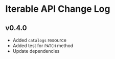 # Iterable API Change Log

## v0.4.0
- Added `catalogs` resource
- Added test for `PATCH` method
- Update dependencies
